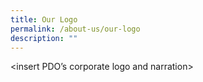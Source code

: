 ```yaml
---
title: Our Logo
permalink: /about-us/our-logo
description: ""
---
```



<insert PDO’s corporate logo and narration>